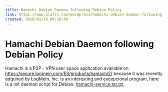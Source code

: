 ```yaml
---
title: Hamachi Debian Daemon following Debian Policy
link: https://www.olafrv.com/wordpress/hamachi-debian-daemon-following-debian-policy/
created: 2010/01/19 04:10:49
---
```


# Hamachi Debian Daemon following Debian Policy

Hamachi is a P2P - VPN user space application available on <https://secure.logmein.com/ES/products/hamachi2/> because it was recently adquired by LogMeIn, Inc. Is an interesting and excepcional program, here is a init daemon script for Debian: [hamachi-service.tar.gz](https://olafrv.com/wp-content/uploads/2010/01/hamachi-service.tar.gz).
